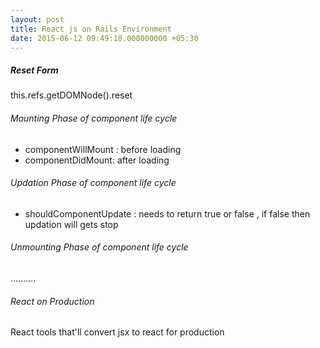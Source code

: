 ```yaml
---
layout: post
title: React js on Rails Environment
date: 2015-06-12 09:49:18.000000000 +05:30
---
```

##### Reset Form 
this.refs.getDOMNode().reset

###### Mounting Phase of component life cycle
* componentWillMount : before loading
* componentDidMount: after loading

###### Updation Phase of component life cycle
* shouldComponentUpdate : needs to return true or false , if false then updation will gets stop

###### Unmounting Phase of component life cycle
..........

###### React on Production
React tools that'll convert jsx to react for production



